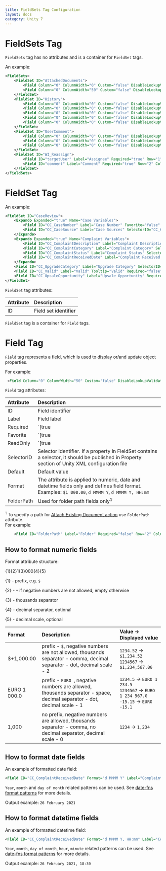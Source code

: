 ```yaml
---
title: FieldSets Tag Configuration
layout: docs
category: Unity 7
---
```


# FieldSets Tag

`FieldSets` tag has no attributes and is a container for `FieldSet` tags.

An example:

```xml
<FieldSets>
    <FieldSet ID="AttachedDocuments">
        <Field Column="0" ColumnWidth="0" Custom="false" DisableLookupValidation="false" DisplayTime="false" External="false" Favorite="false" Hidden="false" ID="MimeType" Label="MimeType" Length="0" MultiRow="false" ReadFromWorkflow="false" ReadOnly="false" Required="false" Row="0" Rows="0" Tooltip="MimeType" WordWrap="false"/>
        <Field Column="0" ColumnWidth="50" Custom="false" DisableLookupValidation="false" DisplayTime="false" External="false" Favorite="false" Hidden="false" ID="DocumentTitle" Label="Document Type" Length="0" MultiRow="false" ReadFromWorkflow="false" ReadOnly="false" Required="false" Row="0" Rows="0" SelectorID="DocCategorySelector" WordWrap="false"/>
    </FieldSet>
    <FieldSet ID="History">
        <Field Column="0" ColumnWidth="0" Custom="false" DisableLookupValidation="false" DisplayTime="false" External="false" Favorite="false" Format="m/d/Y g:i a" Hidden="false" ID="DateCreated" Label="" Length="0" MultiRow="false" ReadFromWorkflow="false" ReadOnly="false" Required="false" Row="0" Rows="0" WordWrap="false"/>
        <Field Column="0" ColumnWidth="0" Custom="false" DisableLookupValidation="false" DisplayTime="false" External="false" Favorite="false" Hidden="false" ID="Creator" Label="Creator" Length="0" MultiRow="false" ReadFromWorkflow="false" ReadOnly="false" Required="false" Row="0" Rows="0" WordWrap="false"/>
        <Field Column="0" ColumnWidth="0" Custom="false" DisableLookupValidation="false" DisplayTime="false" External="false" Favorite="false" Hidden="false" ID="CmAcmAction" Label="Action" Length="0" MultiRow="false" ReadFromWorkflow="false" ReadOnly="false" Required="false" Row="0" Rows="0" WordWrap="false"/>
        <Field Column="0" ColumnWidth="0" Custom="false" DisableLookupValidation="false" DisplayTime="false" External="false" Favorite="false" Hidden="false" ID="CommentType" Label="Type" Length="0" MultiRow="false" ReadFromWorkflow="false" ReadOnly="false" Required="false" Row="0" Rows="0" WordWrap="false"/>
        <Field Column="0" ColumnWidth="0" Custom="false" DisableLookupValidation="false" DisplayTime="false" External="false" Favorite="false" Hidden="false" ID="CmAcmCommentText" Label="Comment" Length="100" MultiRow="false" ReadFromWorkflow="false" ReadOnly="false" Required="false" Row="0" Rows="0" WordWrap="false"/>
    </FieldSet>
    <FieldSet ID="UserComment">
        <Field Column="0" ColumnWidth="0" Custom="false" DisableLookupValidation="false" DisplayTime="false" External="false" Favorite="false" Hidden="false" ID="Description" Label="Problem description" Length="0" MultiRow="false" ReadFromWorkflow="false" ReadOnly="false" Required="true" Row="0" Rows="0" WordWrap="false"/>
        <Field Column="0" ColumnWidth="0" Custom="false" DisableLookupValidation="false" DisplayTime="false" External="false" Favorite="false" Hidden="false" ID="Priority" Label="Problem priority" Length="0" MultiRow="false" ReadFromWorkflow="false" ReadOnly="false" Required="false" Row="0" Rows="0" WordWrap="false"/>
        <Field Column="0" ColumnWidth="0" Custom="false" DisableLookupValidation="false" DisplayTime="false" External="false" Favorite="false" Hidden="false" ID="Justification" Label="Justification" Length="0" MultiRow="false" ReadFromWorkflow="false" ReadOnly="false" Required="false" Row="0" Rows="0" WordWrap="false"/>
    </FieldSet>
    <FieldSet ID="WI_Reassign">
        <Field ID="targetUser" Label="Assignee" Required="true" Row="1" Column="1" SelectorID="reassignUsers"/>
        <Field ID="comment" Label="Comment" Required="true" Row="2" Column="1"/>
    </FieldSet>
</FieldSets>
```
# FieldSet Tag

An example:

```xml
<FieldSet ID="CaseReview">
	<Expando Expanded="true" Name="Case Variables">
		<Field ID="CC_CaseNumber" Label="Case Number" Favorite="false" Required="false" Row="1" Column="1"/>
		<Field ID="CC_CaseSource" Label="Case Sources" SelectorID="CC_CaseSource" Required="false" Row="1" Column="2"/>
	</Expando>
	<Expando Expanded="true" Name="Complaint Variables"> 
		<Field ID="CC_ComplaintDescription" Label="Complaint Description"/>
		<Field ID="CC_ComplaintCategory" Label="Complaint Category" SelectorID="CC_ComplaintCategorySelector" Required="false" Row="5" Column="1"/>
		<Field ID="CC_ComplaintStatus" Label="Complaint Status" SelectorID="CC_ComplaintStatusSelector" Tooltip="ComplaintStatus" Required="false" Row="5" Column="2"/>
		<Field ID="CC_ComplaintReceivedDate" Label="Complaint Received Date" Format="m/d/Y" Tooltip="ComplaintReceivedDate" Required="false" Row="6" Column="1" SaveTime="14:00:00"/>
	</Expando>
	<Field ID="CC_UpgradeCategory" Label="Upgrade Category" SelectorID="CC_UpgradeCategorySelector"/>
	<Field ID="CC_Valid" Label="Valid" Tooltip="Valid" Required="false" Row="7" Column="1"/>
	<Field ID="CC_UpsaleOpportunity" Label="Upsale Opportunity" Required="false" Row="7" Column="2"/>
</FieldSet>
```

`FieldSet` tag attributes:

| Attribute   | Description |
|:------------|:------------|
|ID | Field set identifier |

`FieldSet` tag is a container for `Field` tags.

# Field Tag 

`Field` tag represents a field, which is used to display or/and update object properties.

For example:

```xml
 <Field Column="0" ColumnWidth="50" Custom="false" DisableLookupValidation="false" DisplayTime="false" External="false" Favorite="false" Hidden="false" ID="DocumentTitle" Label="Document Type" Length="0" MultiRow="false" ReadFromWorkflow="false" ReadOnly="false" Required="false" Row="0" Rows="0" SelectorID="DocCategorySelector" WordWrap="false"/>
```

`Field` tag attributes:

| Attribute   | Description |
|:------------|:------------|
|ID | Field identifier |
|Label | Field label |
|Required | `[true|false]` flag indicating the field is required |
|Favorite | `[true|false]` flag indicating the field is favorite, i.e. will be used in header title |
|ReadOnly | `[true|false]` flag indicating the field is read-only, i.e. can not be modified |
|SelectorID | Selector identifier. If a property in FieldSet contains a selector, it should be published in Property section of Unity XML configuration file |
|Default | Default value |
|Format | The attribute is applied to numeric, date and datetime fields only and defines field format. Examples: `$1 000.00`, `d MMMM Y`, `d MMMM Y, HH:mm` |
|FolderPath | Used for folder path fields only<sup>1</sup> |

<sup>1</sup> To specify a path for [Attach Existing Document action](../actions/attach-existing-documents) use `FolderPath` attribute.  
For example:

```xml
    <Field ID="FolderPath" Label="Folder" Required="false" Row="2" Column="1" FolderPath="/Shared Documents" Default="/Shared Documents"/>
```

## How to format numeric fields

Format attribute structure:

{1}{2}1{3}000{4}{5}

{1} - prefix, e.g. `$`

{2} - `+` if negative numbers are not allowed, empty otherwise

{3} - thousands separator

{4} - decimal separator, optional

{5} - decimal scale, optional

| Format      | Description | Value -> Displayed value |
|:------------|:------------|:------------|
|$+1,000.00   | prefix - `$`, negative numbers are not allowed, thousands separator - comma, decimal separator - dot, decimal scale - 2 | `1234.52` -> `$1,234.52` <br/>`1234567` -> `$1,234,567.00` |
|EURO 1 000.0 | prefix - `EURO `, negative numbers are allowed, thousands separator - space, decimal separator - dot, decimal scale - 1 | `1234.5` -> `EURO 1 234.5` <br/>`1234567` -> `EURO 1 234 567.0` <br/>`-15.15` -> `EURO -15.1`|
|1,000        | no prefix, negative numbers are allowed, thousands separator - comma, no decimal separator, decimal scale - 0 | `1234` -> `1,234` |

## How to format date fields

An example of formatted date field:

```xml
<Field ID="CC_ComplaintReceivedDate" Format="d MMMM Y" Label="Complaint Received Date" Tooltip="ComplaintReceivedDate" Required="false" Row="6" Column="1"/>
```

`Year`, `month` and `day of month` related patterns can be used. See [date-fns format patterns](https://date-fns.org/docs/format) for more details.

Output example: `26 February 2021`

## How to format datetime fields

An example of formatted datetime field:

```xml
<Field ID="CC_ComplaintReceivedDate" Format="d MMMM Y, HH:mm" Label="Complaint Received Date" Tooltip="ComplaintReceivedDate" Required="false" Row="6" Column="1"/>
```

`Year`, `month`, `day of month`, `hour`, `minute` related patterns can be used. See [date-fns format patterns](https://date-fns.org/docs/format) for more details.

Output example: `26 February 2021, 18:30`
